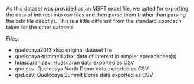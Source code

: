 As this dataset was provided as an MSFT excel file, we opted for exporting the
data of interest into csv files and then parse them (rather than parsing the
xslx file directly). This is a little different from the standard approach taken
for the other datasets.

Files:

- quelccaya2013.xlsx: original dataset file
- quelccaya-trimmed.xlsx: data of interest in simpler spreadsheet(s)
- huascaran.csv: Huascaran data exported as CSV
- qnd.csv: Quelccaya North Dome data exported as CSV
- qsd.csv: Quelccaya Summit Dome data exported as CSV
